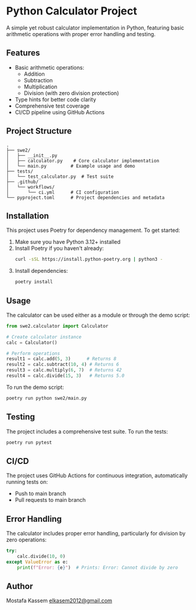 # Python Calculator Project

A simple yet robust calculator implementation in Python, featuring basic arithmetic operations with proper error handling and testing.

## Features

- Basic arithmetic operations:
  - Addition
  - Subtraction
  - Multiplication
  - Division (with zero division protection)
- Type hints for better code clarity
- Comprehensive test coverage
- CI/CD pipeline using GitHub Actions

## Project Structure

```
.
├── swe2/
│   ├── __init__.py
│   ├── calculator.py    # Core calculator implementation
│   └── main.py         # Example usage and demo
├── tests/
│   └── test_calculator.py  # Test suite
├── .github/
│   └── workflows/
│       └── ci.yml      # CI configuration
└── pyproject.toml      # Project dependencies and metadata
```

## Installation

This project uses Poetry for dependency management. To get started:

1. Make sure you have Python 3.12+ installed
2. Install Poetry if you haven't already:
   ```bash
   curl -sSL https://install.python-poetry.org | python3 -
   ```
3. Install dependencies:
   ```bash
   poetry install
   ```

## Usage

The calculator can be used either as a module or through the demo script:

```python
from swe2.calculator import Calculator

# Create calculator instance
calc = Calculator()

# Perform operations
result1 = calc.add(5, 3)      # Returns 8
result2 = calc.subtract(10, 4) # Returns 6
result3 = calc.multiply(6, 7)  # Returns 42
result4 = calc.divide(15, 3)   # Returns 5.0
```

To run the demo script:

```bash
poetry run python swe2/main.py
```

## Testing

The project includes a comprehensive test suite. To run the tests:

```bash
poetry run pytest
```

## CI/CD

The project uses GitHub Actions for continuous integration, automatically running tests on:

- Push to main branch
- Pull requests to main branch

## Error Handling

The calculator includes proper error handling, particularly for division by zero operations:

```python
try:
    calc.divide(10, 0)
except ValueError as e:
    print(f"Error: {e}")  # Prints: Error: Cannot divide by zero
```

## Author

Mostafa Kassem <elkasem2012@gmail.com>
